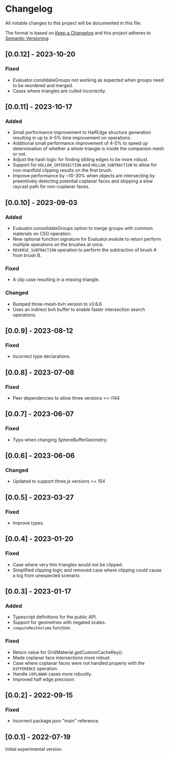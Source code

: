 # Changelog
All notable changes to this project will be documented in this file.

The format is based on [Keep a Changelog](http://keepachangelog.com/en/1.0.0/)
and this project adheres to [Semantic Versioning](http://semver.org/spec/v2.0.0.html).

## [0.0.12] - 2023-10-20
### Fixed
- Evaluator.conslidateGroups not working as expected when groups need to be reordered and merged.
- Cases where triangles are culled incorrectly.

## [0.0.11] - 2023-10-17
### Added
- Small performance improvement to HalfEdge structure generation resulting in up to 4-5% time improvement on operations.
- Additional small performance improvement of 4-5% to speed up determination of whether a whole triangle is inside the companion mesh or not.
- Adjust the hash logic for finding sibling edges to be more robust.
- Support for `HOLLOW_INTERSECTION` and `HOLLOW_SUBTRACTION` to allow for non-manifold clipping results on the first brush.
- Improve performance by ~10-30% when objects are intersecting by preemtively detecting potential coplanar faces and skipping a slow raycast path for non-coplanar faces. 

## [0.0.10] - 2023-09-03
### Added
- Evaluator.consolidateGroups option to merge groups with common materials on CSG operation.
- New optional function signature for Evaluator.evalute to return perform multiple operations on the brushes at once.
- `REVERSE_SUBTRACTION` operation to perform the subtraction of brush A from brush B.

### Fixed
- A clip case resulting in a missing triangle.

### Changed
- Bumped three-mesh-bvh version to v0.6.6
- Uses an indirect bvh buffer to enable faster intersection search operations.

## [0.0.9] - 2023-08-12
### Fixed
- Incorrect type declarations.

## [0.0.8] - 2023-07-08
### Fixed
- Peer dependencies to allow three versions >= r144

## [0.0.7] - 2023-06-07
### Fixed
- Typo when changing SphereBufferGeometry.

## [0.0.6] - 2023-06-06
### Changed
- Updated to support three.js versions >= 154

## [0.0.5] - 2023-03-27
### Fixed
- Improve types.

## [0.0.4] - 2023-01-20
### Fixed
- Case where very thin triangles would not be clipped.
- Simplified clipping logic and removed case where clipping could cause a log from unexpected scenario.

## [0.0.3] - 2023-01-17
### Added
- Typescript definitions for the public API.
- Support for geometries with negated scales.
- `computeMeshVolume` function.

### Fixed
- Return value for GridMaterial.getCustomCacheKey().
- Made coplanar face intersections more robust.
- Case where coplanar faces were not handled properly with the `DIFFERENCE` operation.
- Handle `COPLANAR` cases more robustly.
- Improved half edge precision.

## [0.0.2] - 2022-09-15
### Fixed
- Incorrect package.json "main" reference.

## [0.0.1] - 2022-07-19

Initial experimental version.
